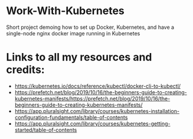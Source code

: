 # Work-With-Kubernetes
Short project demoing how to set up Docker, Kubernetes, and have a single-node nginx docker image running in Kubernetes

# Links to all my resources and credits:
* https://kubernetes.io/docs/reference/kubectl/docker-cli-to-kubectl/
* https://prefetch.net/blog/2019/10/16/the-beginners-guide-to-creating-kubernetes-manifests/https://prefetch.net/blog/2019/10/16/the-beginners-guide-to-creating-kubernetes-manifests/
* https://app.pluralsight.com/library/courses/kubernetes-installation-configuration-fundamentals/table-of-contents
* https://app.pluralsight.com/library/courses/kubernetes-getting-started/table-of-contents
